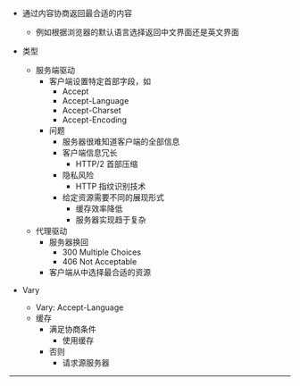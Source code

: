 * 通过内容协商返回最合适的内容
    * 例如根据浏览器的默认语言选择返回中文界面还是英文界面

* 类型
    * 服务端驱动
        * 客户端设置特定首部字段，如
            * Accept
            * Accept-Language
            * Accept-Charset
            * Accept-Encoding
        * 问题
            * 服务器很难知道客户端的全部信息
            * 客户端信息冗长
                * HTTP/2 首部压缩
            * 隐私风险
                * HTTP 指纹识别技术
            * 给定资源需要不同的展现形式
                * 缓存效率降低
                * 服务器实现趋于复杂
    * 代理驱动
        * 服务器换回
            * 300 Multiple Choices
            * 406 Not Acceptable
        * 客户端从中选择最合适的资源

* Vary
    * Vary: Accept-Language
    * 缓存
        * 满足协商条件
            * 使用缓存
        * 否则
            * 请求源服务器

---

